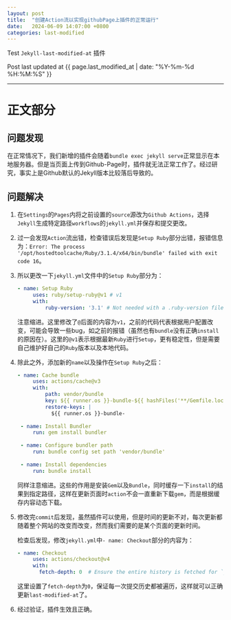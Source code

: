 ```yaml
---
layout: post
title:  "创建Action流以实现githubPage上插件的正常运行"
date:   2024-06-09 14:07:00 +0800
categories: last-modified
---
```

Test `Jekyll-last-modified-at` 插件

Post last updated at {{ page.last_modified_at | date: "%Y-%m-%d %H:%M:%S" }}

---

# 正文部分

## 问题发现

在正常情况下，我们新增的插件会随着`bundle exec jekyll serve`正常显示在本地服务器。但是当页面上传到Github-Page时，插件就无法正常工作了。经过研究，事实上是Github默认的Jekyll版本比较落后导致的。

## 问题解决

1. 在`Settings`的`Pages`内将之前设置的`source`源改为`Github Actions`，选择`Jekyll`生成特定路径`workflows`的`jekyll.yml`并保存和提交更改。
2. 过一会发现`Action`流出错，检查错误后发现是`Setup Ruby`部分出错，报错信息为：`Error: The process '/opt/hostedtoolcache/Ruby/3.1.4/x64/bin/bundle' failed with exit code 16`。
3. 所以更改一下`jekyll.yml`文件中的`Setup Ruby`部分为：
   
   ```yml
   - name: Setup Ruby
        uses: ruby/setup-ruby@v1 # v1
        with:
            ruby-version: '3.1' # Not needed with a .ruby-version file
   ```

   注意缩进。这里修改了`@`后面的内容为`v1`，之前的代码代表根据用户配置改变，可能会导致一些bug，如之前的报错（虽然也有`bundle`没有正确`install`的原因在）。这里的`@v1`表示根据最新`Ruby`进行`Setup`，更有稳定性，但是需要自己维护好自己的`Ruby`版本以及本地代码。
4. 除此之外，添加新的`name`以及操作在`Setup Ruby`之后：
   
   ```yml
   - name: Cache bundle
        uses: actions/cache@v3
        with:
            path: vendor/bundle
            key: ${{ runner.os }}-bundle-${{ hashFiles('**/Gemfile.lock') }}
            restore-keys: |
              ${{ runner.os }}-bundle-
    
    - name: Install Bundler
        run: gem install bundler
    
    - name: Configure bundler path
        run: bundle config set path 'vendor/bundle'
      
    - name: Install dependencies
        run: bundle install
   ```

   同样注意缩进。这些的作用是安装`Gem`以及`Bundle`，同时缓存一下`install`的结果到指定路径，这样在更新页面时`action`不会一直重新下载`gem`，而是根据缓存内容动态下载。

5. 修改完`commit`后发现，虽然插件可以使用，但是时间的更新不对，每次更新都随着整个网站的改变而改变，然而我们需要的是某个页面的更新时间。
   
   检查后发现，修改`jekyll.yml`中`- name: Checkout`部分的内容为：

   ```yml
   - name: Checkout
        uses: actions/checkout@v4
        with:
          fetch-depth: 0  # Ensure the entire history is fetched for `jekyll-last-modified-at`
   ```
   
   这里设置了`fetch-depth`为`0`，保证每一次提交历史都被遍历，这样就可以正确更新`last-modified-at`了。
6. 经过验证，插件生效且正确。